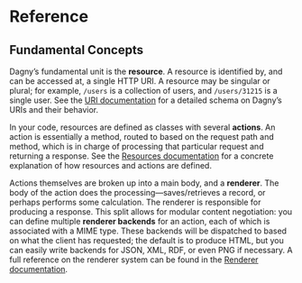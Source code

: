 # Reference

## Fundamental Concepts

Dagny’s fundamental unit is the **resource**. A resource is identified by, and
can be accessed at, a single HTTP URI. A resource may be singular or plural; for
example, `/users` is a collection of users, and `/users/31215` is a single user.
See the [URI documentation](/uris) for a detailed schema on Dagny’s URIs and
their behavior.

In your code, resources are defined as classes with several **actions**. An
action is essentially a method, routed to based on the request path and method,
which is in charge of processing that particular request and returning a
response. See the [Resources documentation](/resources) for a concrete
explanation of how resources and actions are defined.

Actions themselves are broken up into a main body, and a **renderer**. The body
of the action does the processing—saves/retrieves a record, or perhaps performs
some calculation. The renderer is responsible for producing a response. This
split allows for modular content negotiation: you can define multiple
**renderer backends** for an action, each of which is associated with a MIME
type. These backends will be dispatched to based on what the client has
requested; the default is to produce HTML, but you can easily write backends for
JSON, XML, RDF, or even PNG if necessary. A full reference on the renderer
system can be found in the [Renderer documentation](/renderer).
